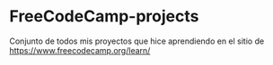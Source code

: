 # FreeCodeCamp-projects
Conjunto de todos mis proyectos que hice aprendiendo en el sitio de https://www.freecodecamp.org/learn/
